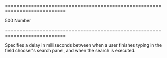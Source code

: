 ===========================================================================
<!--default-->500<!--/default-->
<!--type-->Number<!--/type-->
===========================================================================

<!--shortDescription-->
Specifies a delay in milliseconds between when a user finishes typing in the field chooser's search panel, and when the search is executed.
<!--/shortDescription-->

<!--fullDescription-->

<!--/fullDescription-->
